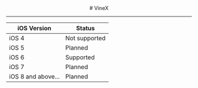 <div align="center">
# VineX
</div>
<hr>
<table>
          <thead>
            <tr>
              <th>iOS Version</th>
              <th>Status</th>
            </tr>
          </thead>
          <tbody>
            <tr>
              <td>iOS 4</td>
              <td>Not supported</td>
            </tr>
            <tr>
              <td>iOS 5</td>
              <td>Planned</td>
            </tr>
            <tr>
              <td>iOS 6</td>
              <td>Supported</td>
            </tr>
            <tr>
              <td>iOS 7</td>
              <td>Planned</td>
            </tr>
            <tr>
              <td>iOS 8 and above...</td>
              <td>Planned</td>
            </tr>
          </tbody>
        </table>
